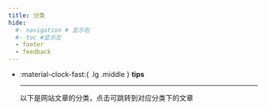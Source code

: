 ```yaml
---
title: 分类
hide:
  #- navigation # 显示右
  #- toc #显示左
  - footer
  - feedback
---
```


<!-- # Tags -->
<!-- !!! tip
    以下是网站文章的分类，点击可跳转到对应分类下的文章 -->

<div class="grid cards" markdown>

- :material-clock-fast:{ .lg .middle } **tips**

  ***

  以下是网站文章的分类，点击可跳转到对应分类下的文章

</div>
